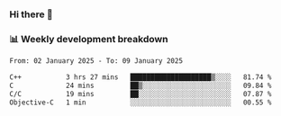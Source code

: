### Hi there 👋

### 📊 Weekly development breakdown
<!--START_SECTION:waka-->

```txt
From: 02 January 2025 - To: 09 January 2025

C++           3 hrs 27 mins   ████████████████████▒░░░░   81.74 %
C             24 mins         ██▒░░░░░░░░░░░░░░░░░░░░░░   09.84 %
C/C           19 mins         ██░░░░░░░░░░░░░░░░░░░░░░░   07.87 %
Objective-C   1 min           ░░░░░░░░░░░░░░░░░░░░░░░░░   00.55 %
```

<!--END_SECTION:waka-->
